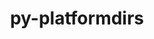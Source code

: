 ---
title: "py-platformdirs"
layout: cache
categories: [package, develop]
meta: {"compilers": ["gcc@=11.1.0", "gcc@=11.4.0", "gcc@=13.2.0", "oneapi@=2024.2.1"], "num_specs": 97, "num_specs_by_stack": {"data-vis-sdk": 8, "e4s": 24, "e4s-neoverse-v2": 16, "e4s-oneapi": 41, "ml-linux-x86_64-rocm": 8, "root": 97}, "oss": ["ubuntu20.04", "ubuntu22.04", "ubuntu24.04"], "platforms": ["linux"], "stacks": ["data-vis-sdk", "e4s", "e4s-neoverse-v2", "e4s-oneapi", "ml-linux-x86_64-rocm", "root"], "targets": ["neoverse_v2", "x86_64_v3"], "versions": ["3.10.0"]}
spec_details: [{"compiler": "gcc@=11.4.0", "hash": "26gauubg7cmelrfeiwljv5kj4gljooms", "os": "ubuntu22.04", "platform": "linux", "size": "-", "stacks": ["e4s-neoverse-v2", "root"], "target": "neoverse_v2", "variants": ["build_system=python_pip", "~wheel"], "versions": ["3.10.0"]}, {"compiler": "gcc@=11.4.0", "hash": "2hsvcpq5wq4wvtgdxvduevx63hpic4a7", "os": "ubuntu22.04", "platform": "linux", "size": "-", "stacks": ["e4s", "root"], "target": "x86_64_v3", "variants": ["build_system=python_pip", "~wheel"], "versions": ["3.10.0"]}, {"compiler": "gcc@=11.4.0", "hash": "2qbb5w75gbmi5zm45e4lmej37uy2tcpn", "os": "ubuntu22.04", "platform": "linux", "size": "-", "stacks": ["e4s-neoverse-v2", "root"], "target": "neoverse_v2", "variants": ["build_system=python_pip", "~wheel"], "versions": ["3.10.0"]}, {"compiler": "oneapi@=2024.2.1", "hash": "4ctwxecv33vb4mtqj6kd5refuynds2m4", "os": "ubuntu22.04", "platform": "linux", "size": "-", "stacks": ["e4s-oneapi", "root"], "target": "x86_64_v3", "variants": ["build_system=python_pip", "~wheel"], "versions": ["3.10.0"]}, {"compiler": "gcc@=11.1.0", "hash": "4s4wtyyuhaeqzxhjfsxnfwnvwyedz4r5", "os": "ubuntu20.04", "platform": "linux", "size": "-", "stacks": ["data-vis-sdk", "root"], "target": "x86_64_v3", "variants": ["build_system=python_pip", "~wheel"], "versions": ["3.10.0"]}, {"compiler": "gcc@=13.2.0", "hash": "4za5vimjbnh73ek7af46sg5pbcxoy6pt", "os": "ubuntu24.04", "platform": "linux", "size": "-", "stacks": ["ml-linux-x86_64-rocm", "root"], "target": "x86_64_v3", "variants": ["build_system=python_pip", "~wheel"], "versions": ["3.10.0"]}, {"compiler": "gcc@=13.2.0", "hash": "54gf2eil6nypcqeopzrldumafiuty5sn", "os": "ubuntu24.04", "platform": "linux", "size": "-", "stacks": ["ml-linux-x86_64-rocm", "root"], "target": "x86_64_v3", "variants": ["build_system=python_pip", "~wheel"], "versions": ["3.10.0"]}, {"compiler": "gcc@=11.4.0", "hash": "5huiq6fmqfsx2fmofod3t7kzdp2peycx", "os": "ubuntu22.04", "platform": "linux", "size": "-", "stacks": ["e4s-neoverse-v2", "root"], "target": "neoverse_v2", "variants": ["build_system=python_pip", "~wheel"], "versions": ["3.10.0"]}, {"compiler": "oneapi@=2024.2.1", "hash": "5o4juc6ej7mxkbelllblbriuobxp4yq6", "os": "ubuntu22.04", "platform": "linux", "size": "-", "stacks": ["e4s-oneapi", "root"], "target": "x86_64_v3", "variants": ["build_system=python_pip", "~wheel"], "versions": ["3.10.0"]}, {"compiler": "gcc@=11.4.0", "hash": "74hi2ew5rghjn5trd7iyxrrw7otnhuzi", "os": "ubuntu22.04", "platform": "linux", "size": "-", "stacks": ["e4s", "root"], "target": "x86_64_v3", "variants": ["build_system=python_pip", "~wheel"], "versions": ["3.10.0"]}, {"compiler": "gcc@=11.1.0", "hash": "ajwccx3zugbgjubygr23zdv4w5p44pyn", "os": "ubuntu20.04", "platform": "linux", "size": "-", "stacks": ["data-vis-sdk", "root"], "target": "x86_64_v3", "variants": ["build_system=python_pip", "~wheel"], "versions": ["3.10.0"]}, {"compiler": "oneapi@=2024.2.1", "hash": "anmcot3qcrldgi37j6n4l3v65hnbhqse", "os": "ubuntu22.04", "platform": "linux", "size": "-", "stacks": ["e4s-oneapi", "root"], "target": "x86_64_v3", "variants": ["build_system=python_pip", "~wheel"], "versions": ["3.10.0"]}, {"compiler": "gcc@=11.4.0", "hash": "aotkhbofrjrndvu65foqdpflzp6fil2l", "os": "ubuntu22.04", "platform": "linux", "size": "-", "stacks": ["e4s-neoverse-v2", "root"], "target": "neoverse_v2", "variants": ["build_system=python_pip", "~wheel"], "versions": ["3.10.0"]}, {"compiler": "oneapi@=2024.2.1", "hash": "aqnxb6enf3x2mzylvb3ioevw5xs3xtk6", "os": "ubuntu22.04", "platform": "linux", "size": "-", "stacks": ["e4s-oneapi", "root"], "target": "x86_64_v3", "variants": ["build_system=python_pip", "~wheel"], "versions": ["3.10.0"]}, {"compiler": "gcc@=11.4.0", "hash": "as4i2zez6dgi5xoomgqywpwmtnaxrvbw", "os": "ubuntu22.04", "platform": "linux", "size": "-", "stacks": ["e4s-neoverse-v2", "root"], "target": "neoverse_v2", "variants": ["build_system=python_pip", "~wheel"], "versions": ["3.10.0"]}, {"compiler": "gcc@=13.2.0", "hash": "auoayno3xv3a5iuppnnbqtp27274raod", "os": "ubuntu24.04", "platform": "linux", "size": "-", "stacks": ["ml-linux-x86_64-rocm", "root"], "target": "x86_64_v3", "variants": ["build_system=python_pip", "~wheel"], "versions": ["3.10.0"]}, {"compiler": "gcc@=11.4.0", "hash": "axn7dcdqtjbsancyefap5guyvfboh2lz", "os": "ubuntu22.04", "platform": "linux", "size": "-", "stacks": ["e4s", "root"], "target": "x86_64_v3", "variants": ["build_system=python_pip", "~wheel"], "versions": ["3.10.0"]}, {"compiler": "oneapi@=2024.2.1", "hash": "b3albx2mftgbahcihucej3ybzzbrbb3l", "os": "ubuntu22.04", "platform": "linux", "size": "-", "stacks": ["e4s-oneapi", "root"], "target": "x86_64_v3", "variants": ["build_system=python_pip", "~wheel"], "versions": ["3.10.0"]}, {"compiler": "oneapi@=2024.2.1", "hash": "beo6buqjglkyxvgkw4vgjoatnrwkfegj", "os": "ubuntu22.04", "platform": "linux", "size": "-", "stacks": ["e4s-oneapi", "root"], "target": "x86_64_v3", "variants": ["build_system=python_pip", "~wheel"], "versions": ["3.10.0"]}, {"compiler": "gcc@=11.4.0", "hash": "cvgic3sujlxex6fhme4rcofxz2ofwgjg", "os": "ubuntu22.04", "platform": "linux", "size": "-", "stacks": ["e4s", "root"], "target": "x86_64_v3", "variants": ["build_system=python_pip", "~wheel"], "versions": ["3.10.0"]}, {"compiler": "oneapi@=2024.2.1", "hash": "dmt4fehgwoy24lzy2wvv5qjvoube3twc", "os": "ubuntu22.04", "platform": "linux", "size": "-", "stacks": ["e4s-oneapi", "root"], "target": "x86_64_v3", "variants": ["build_system=python_pip", "~wheel"], "versions": ["3.10.0"]}, {"compiler": "oneapi@=2024.2.1", "hash": "dqnzmya5fkxi52urkr5ur7oobe6ansxq", "os": "ubuntu22.04", "platform": "linux", "size": "-", "stacks": ["e4s-oneapi", "root"], "target": "x86_64_v3", "variants": ["build_system=python_pip", "~wheel"], "versions": ["3.10.0"]}, {"compiler": "gcc@=11.1.0", "hash": "dzt4fgh754cr2e2nhmuc2rlps2etfynh", "os": "ubuntu20.04", "platform": "linux", "size": "-", "stacks": ["data-vis-sdk", "root"], "target": "x86_64_v3", "variants": ["build_system=python_pip", "~wheel"], "versions": ["3.10.0"]}, {"compiler": "oneapi@=2024.2.1", "hash": "ehu733eim6swlxayesnmw5hpej4lu5af", "os": "ubuntu22.04", "platform": "linux", "size": "-", "stacks": ["e4s-oneapi", "root"], "target": "x86_64_v3", "variants": ["build_system=python_pip", "~wheel"], "versions": ["3.10.0"]}, {"compiler": "oneapi@=2024.2.1", "hash": "ekmk225bsrbgkpkq4hh22s5nvraq35jq", "os": "ubuntu22.04", "platform": "linux", "size": "-", "stacks": ["e4s-oneapi", "root"], "target": "x86_64_v3", "variants": ["build_system=python_pip", "~wheel"], "versions": ["3.10.0"]}, {"compiler": "oneapi@=2024.2.1", "hash": "ew63uy3pfxbunneyuw4eq3xvtchqk5xt", "os": "ubuntu22.04", "platform": "linux", "size": "-", "stacks": ["e4s-oneapi", "root"], "target": "x86_64_v3", "variants": ["build_system=python_pip", "~wheel"], "versions": ["3.10.0"]}, {"compiler": "gcc@=11.4.0", "hash": "f3rcizskz5t5gi4wz72wpkplcenp7uwb", "os": "ubuntu22.04", "platform": "linux", "size": "-", "stacks": ["e4s-neoverse-v2", "root"], "target": "neoverse_v2", "variants": ["build_system=python_pip", "~wheel"], "versions": ["3.10.0"]}, {"compiler": "gcc@=11.4.0", "hash": "f67tbo7juvu3ck5t4op5cgd5t5m2n5p3", "os": "ubuntu22.04", "platform": "linux", "size": "-", "stacks": ["e4s", "root"], "target": "x86_64_v3", "variants": ["build_system=python_pip", "~wheel"], "versions": ["3.10.0"]}, {"compiler": "gcc@=11.4.0", "hash": "fbd65kpkdifko3xdcdfjalnqohq4wd6y", "os": "ubuntu22.04", "platform": "linux", "size": "-", "stacks": ["e4s", "root"], "target": "x86_64_v3", "variants": ["build_system=python_pip", "~wheel"], "versions": ["3.10.0"]}, {"compiler": "gcc@=11.4.0", "hash": "foffhsteibqi3a7yzudcpcrozcltgzq7", "os": "ubuntu22.04", "platform": "linux", "size": "-", "stacks": ["e4s-neoverse-v2", "root"], "target": "neoverse_v2", "variants": ["build_system=python_pip", "~wheel"], "versions": ["3.10.0"]}, {"compiler": "oneapi@=2024.2.1", "hash": "fssegdvgsovvodi4yo6ihfp5vc5566hl", "os": "ubuntu22.04", "platform": "linux", "size": "-", "stacks": ["e4s-oneapi", "root"], "target": "x86_64_v3", "variants": ["build_system=python_pip", "~wheel"], "versions": ["3.10.0"]}, {"compiler": "oneapi@=2024.2.1", "hash": "fvet3upamfxfl7d3v2mobvkrahxswblp", "os": "ubuntu22.04", "platform": "linux", "size": "-", "stacks": ["e4s-oneapi", "root"], "target": "x86_64_v3", "variants": ["build_system=python_pip", "~wheel"], "versions": ["3.10.0"]}, {"compiler": "oneapi@=2024.2.1", "hash": "g2co2hb35ppgyacsoyndcrvlmr2yu7jk", "os": "ubuntu22.04", "platform": "linux", "size": "-", "stacks": ["e4s-oneapi", "root"], "target": "x86_64_v3", "variants": ["build_system=python_pip", "~wheel"], "versions": ["3.10.0"]}, {"compiler": "oneapi@=2024.2.1", "hash": "g5k35thwbhdhyq77hebildn6acsaidee", "os": "ubuntu22.04", "platform": "linux", "size": "-", "stacks": ["e4s-oneapi", "root"], "target": "x86_64_v3", "variants": ["build_system=python_pip", "~wheel"], "versions": ["3.10.0"]}, {"compiler": "gcc@=11.4.0", "hash": "gfomxgasyufl3uamq3i3xlgzrx6rinlm", "os": "ubuntu22.04", "platform": "linux", "size": "-", "stacks": ["e4s-neoverse-v2", "root"], "target": "neoverse_v2", "variants": ["build_system=python_pip", "~wheel"], "versions": ["3.10.0"]}, {"compiler": "gcc@=11.4.0", "hash": "gjw5sjplnpkqy5lxg4jtyptw6qerqpoq", "os": "ubuntu22.04", "platform": "linux", "size": "-", "stacks": ["e4s", "root"], "target": "x86_64_v3", "variants": ["build_system=python_pip", "~wheel"], "versions": ["3.10.0"]}, {"compiler": "gcc@=11.4.0", "hash": "gkssb4gveei5pnmjeeubb7y5teexxy4m", "os": "ubuntu22.04", "platform": "linux", "size": "-", "stacks": ["e4s", "root"], "target": "x86_64_v3", "variants": ["build_system=python_pip", "~wheel"], "versions": ["3.10.0"]}, {"compiler": "oneapi@=2024.2.1", "hash": "glp37yx5te3bqourgczfovbgd5x5b3fi", "os": "ubuntu22.04", "platform": "linux", "size": "-", "stacks": ["e4s-oneapi", "root"], "target": "x86_64_v3", "variants": ["build_system=python_pip", "~wheel"], "versions": ["3.10.0"]}, {"compiler": "gcc@=11.4.0", "hash": "hec3oj7ix6p3bgzlvzhjphphegldqque", "os": "ubuntu22.04", "platform": "linux", "size": "-", "stacks": ["e4s-neoverse-v2", "root"], "target": "neoverse_v2", "variants": ["build_system=python_pip", "~wheel"], "versions": ["3.10.0"]}, {"compiler": "gcc@=11.4.0", "hash": "hkdnr75jft5cix5fcjzbh2oxtxbywcti", "os": "ubuntu22.04", "platform": "linux", "size": "-", "stacks": ["e4s", "root"], "target": "x86_64_v3", "variants": ["build_system=python_pip", "~wheel"], "versions": ["3.10.0"]}, {"compiler": "gcc@=11.4.0", "hash": "i4uzkpkwraq5vkmt7lbklsjhbozsvknj", "os": "ubuntu22.04", "platform": "linux", "size": "-", "stacks": ["e4s", "root"], "target": "x86_64_v3", "variants": ["build_system=python_pip", "~wheel"], "versions": ["3.10.0"]}, {"compiler": "oneapi@=2024.2.1", "hash": "ihicmau4dcpn3srchdngaxlp45qml3ue", "os": "ubuntu22.04", "platform": "linux", "size": "-", "stacks": ["e4s-oneapi", "root"], "target": "x86_64_v3", "variants": ["build_system=python_pip", "~wheel"], "versions": ["3.10.0"]}, {"compiler": "oneapi@=2024.2.1", "hash": "jo5dkj4m4v4rthdvmwomwdajl3hysudg", "os": "ubuntu22.04", "platform": "linux", "size": "-", "stacks": ["e4s-oneapi", "root"], "target": "x86_64_v3", "variants": ["build_system=python_pip", "~wheel"], "versions": ["3.10.0"]}, {"compiler": "oneapi@=2024.2.1", "hash": "joslmw3lf5lali6w6qe5mvxonlwggyur", "os": "ubuntu22.04", "platform": "linux", "size": "-", "stacks": ["e4s-oneapi", "root"], "target": "x86_64_v3", "variants": ["build_system=python_pip", "~wheel"], "versions": ["3.10.0"]}, {"compiler": "gcc@=11.4.0", "hash": "jwz7dbbd7a5ijkbg74qcjrw3lgdkroe7", "os": "ubuntu22.04", "platform": "linux", "size": "-", "stacks": ["e4s", "root"], "target": "x86_64_v3", "variants": ["build_system=python_pip", "~wheel"], "versions": ["3.10.0"]}, {"compiler": "oneapi@=2024.2.1", "hash": "k7iufl45gw4ab37ytkydhgknwfqsabym", "os": "ubuntu22.04", "platform": "linux", "size": "-", "stacks": ["e4s-oneapi", "root"], "target": "x86_64_v3", "variants": ["build_system=python_pip", "~wheel"], "versions": ["3.10.0"]}, {"compiler": "gcc@=11.1.0", "hash": "katq52vgum7zk3bvcx6ewize4rlbtzlg", "os": "ubuntu20.04", "platform": "linux", "size": "-", "stacks": ["data-vis-sdk", "root"], "target": "x86_64_v3", "variants": ["build_system=python_pip", "~wheel"], "versions": ["3.10.0"]}, {"compiler": "gcc@=11.4.0", "hash": "kcywhevlicovrhy6p232cskybncr3j63", "os": "ubuntu22.04", "platform": "linux", "size": "-", "stacks": ["e4s", "root"], "target": "x86_64_v3", "variants": ["build_system=python_pip", "~wheel"], "versions": ["3.10.0"]}, {"compiler": "gcc@=11.4.0", "hash": "kknes7tvzi6sqi6oun6avk3kdi3zbzte", "os": "ubuntu22.04", "platform": "linux", "size": "-", "stacks": ["e4s-neoverse-v2", "root"], "target": "neoverse_v2", "variants": ["build_system=python_pip", "~wheel"], "versions": ["3.10.0"]}, {"compiler": "oneapi@=2024.2.1", "hash": "kz6inmfg3zph7uarzfkuob67mo5rqdz4", "os": "ubuntu22.04", "platform": "linux", "size": "-", "stacks": ["e4s-oneapi", "root"], "target": "x86_64_v3", "variants": ["build_system=python_pip", "~wheel"], "versions": ["3.10.0"]}, {"compiler": "oneapi@=2024.2.1", "hash": "l4fxmmqih4hhgffnzoqlywpftfliqo5r", "os": "ubuntu22.04", "platform": "linux", "size": "-", "stacks": ["e4s-oneapi", "root"], "target": "x86_64_v3", "variants": ["build_system=python_pip", "~wheel"], "versions": ["3.10.0"]}, {"compiler": "gcc@=11.1.0", "hash": "ltr4f2cv3ntuugewg4rorxfjiydim6p3", "os": "ubuntu20.04", "platform": "linux", "size": "-", "stacks": ["data-vis-sdk", "root"], "target": "x86_64_v3", "variants": ["build_system=python_pip", "~wheel"], "versions": ["3.10.0"]}, {"compiler": "gcc@=11.4.0", "hash": "m7gr2yuf5vby6jrgfofxwubtnmzqbbpf", "os": "ubuntu22.04", "platform": "linux", "size": "-", "stacks": ["e4s", "root"], "target": "x86_64_v3", "variants": ["build_system=python_pip", "~wheel"], "versions": ["3.10.0"]}, {"compiler": "oneapi@=2024.2.1", "hash": "maz7wob6zqedhgmkxelw23bnwpiyzj3q", "os": "ubuntu22.04", "platform": "linux", "size": "-", "stacks": ["e4s-oneapi", "root"], "target": "x86_64_v3", "variants": ["build_system=python_pip", "~wheel"], "versions": ["3.10.0"]}, {"compiler": "gcc@=11.4.0", "hash": "mkyfmffmawtdajopfltg3rih7qpkixly", "os": "ubuntu22.04", "platform": "linux", "size": "-", "stacks": ["e4s", "root"], "target": "x86_64_v3", "variants": ["build_system=python_pip", "~wheel"], "versions": ["3.10.0"]}, {"compiler": "oneapi@=2024.2.1", "hash": "mnmdqplpscxnmo64654dz2lzdlwks6sk", "os": "ubuntu22.04", "platform": "linux", "size": "-", "stacks": ["e4s-oneapi", "root"], "target": "x86_64_v3", "variants": ["build_system=python_pip", "~wheel"], "versions": ["3.10.0"]}, {"compiler": "gcc@=11.4.0", "hash": "mrl3fqnkvpxlfpnor7gutm4e2v63spc2", "os": "ubuntu22.04", "platform": "linux", "size": "-", "stacks": ["e4s", "root"], "target": "x86_64_v3", "variants": ["build_system=python_pip", "~wheel"], "versions": ["3.10.0"]}, {"compiler": "oneapi@=2024.2.1", "hash": "mx4v7fhqlhxmouoqqcxsz2cp537e3vnb", "os": "ubuntu22.04", "platform": "linux", "size": "-", "stacks": ["e4s-oneapi", "root"], "target": "x86_64_v3", "variants": ["build_system=python_pip", "~wheel"], "versions": ["3.10.0"]}, {"compiler": "oneapi@=2024.2.1", "hash": "ndvy63tbi2l2u2ary7f6fsnc3n5k7rcq", "os": "ubuntu22.04", "platform": "linux", "size": "-", "stacks": ["e4s-oneapi", "root"], "target": "x86_64_v3", "variants": ["build_system=python_pip", "~wheel"], "versions": ["3.10.0"]}, {"compiler": "oneapi@=2024.2.1", "hash": "nqqmn2pmjg6zqqylud222ryxv4a26nxe", "os": "ubuntu22.04", "platform": "linux", "size": "-", "stacks": ["e4s-oneapi", "root"], "target": "x86_64_v3", "variants": ["build_system=python_pip", "~wheel"], "versions": ["3.10.0"]}, {"compiler": "oneapi@=2024.2.1", "hash": "nuiwdxlr4xu6c5h7lyqk45moxtscpjke", "os": "ubuntu22.04", "platform": "linux", "size": "-", "stacks": ["e4s-oneapi", "root"], "target": "x86_64_v3", "variants": ["build_system=python_pip", "~wheel"], "versions": ["3.10.0"]}, {"compiler": "oneapi@=2024.2.1", "hash": "o2ieeqrg2fmzbucekstc5d6jggl3kpqk", "os": "ubuntu22.04", "platform": "linux", "size": "-", "stacks": ["e4s-oneapi", "root"], "target": "x86_64_v3", "variants": ["build_system=python_pip", "~wheel"], "versions": ["3.10.0"]}, {"compiler": "oneapi@=2024.2.1", "hash": "o3xx4nteciars6g6qz5qrfynn4fr4alj", "os": "ubuntu22.04", "platform": "linux", "size": "-", "stacks": ["e4s-oneapi", "root"], "target": "x86_64_v3", "variants": ["build_system=python_pip", "~wheel"], "versions": ["3.10.0"]}, {"compiler": "gcc@=11.4.0", "hash": "o7p5vjtr2kcpjtmqsvoo7zowemy6nadn", "os": "ubuntu22.04", "platform": "linux", "size": "-", "stacks": ["e4s", "root"], "target": "x86_64_v3", "variants": ["build_system=python_pip", "~wheel"], "versions": ["3.10.0"]}, {"compiler": "gcc@=11.4.0", "hash": "ot6r7lprp6ipsju3lpr7xcen6smacfd4", "os": "ubuntu22.04", "platform": "linux", "size": "-", "stacks": ["e4s-neoverse-v2", "root"], "target": "neoverse_v2", "variants": ["build_system=python_pip", "~wheel"], "versions": ["3.10.0"]}, {"compiler": "gcc@=11.4.0", "hash": "pthxgrnlgps5hncekhdls7htk4bsh6j3", "os": "ubuntu22.04", "platform": "linux", "size": "-", "stacks": ["e4s-neoverse-v2", "root"], "target": "neoverse_v2", "variants": ["build_system=python_pip", "~wheel"], "versions": ["3.10.0"]}, {"compiler": "gcc@=11.4.0", "hash": "pvlznatyrpbhferzthqod3q5yzfrcn65", "os": "ubuntu22.04", "platform": "linux", "size": "-", "stacks": ["e4s", "root"], "target": "x86_64_v3", "variants": ["build_system=python_pip", "~wheel"], "versions": ["3.10.0"]}, {"compiler": "gcc@=11.4.0", "hash": "qd4zxc2vkds2vmr3374zdujvkzhlwvkg", "os": "ubuntu22.04", "platform": "linux", "size": "-", "stacks": ["e4s-neoverse-v2", "root"], "target": "neoverse_v2", "variants": ["build_system=python_pip", "~wheel"], "versions": ["3.10.0"]}, {"compiler": "gcc@=11.1.0", "hash": "redywmeiqo2joq47qmp3shb3e2eggsua", "os": "ubuntu20.04", "platform": "linux", "size": "-", "stacks": ["data-vis-sdk", "root"], "target": "x86_64_v3", "variants": ["build_system=python_pip", "~wheel"], "versions": ["3.10.0"]}, {"compiler": "oneapi@=2024.2.1", "hash": "rldcirfg7dqyt2674gfmcmh55r52cglm", "os": "ubuntu22.04", "platform": "linux", "size": "-", "stacks": ["e4s-oneapi", "root"], "target": "x86_64_v3", "variants": ["build_system=python_pip", "~wheel"], "versions": ["3.10.0"]}, {"compiler": "gcc@=11.4.0", "hash": "roup4dze7ngb7xnok4ih7ny35oyam4of", "os": "ubuntu22.04", "platform": "linux", "size": "-", "stacks": ["e4s-neoverse-v2", "root"], "target": "neoverse_v2", "variants": ["build_system=python_pip", "~wheel"], "versions": ["3.10.0"]}, {"compiler": "gcc@=13.2.0", "hash": "rp3ypcaqg6w4jxfkuxtnn47r5d624glp", "os": "ubuntu24.04", "platform": "linux", "size": "-", "stacks": ["ml-linux-x86_64-rocm", "root"], "target": "x86_64_v3", "variants": ["build_system=python_pip", "~wheel"], "versions": ["3.10.0"]}, {"compiler": "oneapi@=2024.2.1", "hash": "rsyy7fvyocuivegw4confp5hh7otjuez", "os": "ubuntu22.04", "platform": "linux", "size": "-", "stacks": ["e4s-oneapi", "root"], "target": "x86_64_v3", "variants": ["build_system=python_pip", "~wheel"], "versions": ["3.10.0"]}, {"compiler": "gcc@=13.2.0", "hash": "sbompjlvlsbqepjqxuz6xsubgspjwizd", "os": "ubuntu24.04", "platform": "linux", "size": "-", "stacks": ["ml-linux-x86_64-rocm", "root"], "target": "x86_64_v3", "variants": ["build_system=python_pip", "~wheel"], "versions": ["3.10.0"]}, {"compiler": "oneapi@=2024.2.1", "hash": "scgfxskf6nky4x6lhll3xaih6lbve5py", "os": "ubuntu22.04", "platform": "linux", "size": "-", "stacks": ["e4s-oneapi", "root"], "target": "x86_64_v3", "variants": ["build_system=python_pip", "~wheel"], "versions": ["3.10.0"]}, {"compiler": "gcc@=11.1.0", "hash": "skl5tfiba7zdnrbloumihdcmghe3h5he", "os": "ubuntu20.04", "platform": "linux", "size": "-", "stacks": ["data-vis-sdk", "root"], "target": "x86_64_v3", "variants": ["build_system=python_pip", "~wheel"], "versions": ["3.10.0"]}, {"compiler": "oneapi@=2024.2.1", "hash": "szlmqrclrbzm7ledgy34fdhgz5t4gx7d", "os": "ubuntu22.04", "platform": "linux", "size": "-", "stacks": ["e4s-oneapi", "root"], "target": "x86_64_v3", "variants": ["build_system=python_pip", "~wheel"], "versions": ["3.10.0"]}, {"compiler": "gcc@=13.2.0", "hash": "tclbjr6dasqrglvvfnvlez2c3qrxogvg", "os": "ubuntu24.04", "platform": "linux", "size": "-", "stacks": ["ml-linux-x86_64-rocm", "root"], "target": "x86_64_v3", "variants": ["build_system=python_pip", "~wheel"], "versions": ["3.10.0"]}, {"compiler": "gcc@=11.1.0", "hash": "tsd7blt4fjvx76gpjrnswyjcli57zf4l", "os": "ubuntu20.04", "platform": "linux", "size": "-", "stacks": ["data-vis-sdk", "root"], "target": "x86_64_v3", "variants": ["build_system=python_pip", "~wheel"], "versions": ["3.10.0"]}, {"compiler": "gcc@=11.4.0", "hash": "ugcqngu4odjkr7ff2ixl7zk2kophacav", "os": "ubuntu22.04", "platform": "linux", "size": "-", "stacks": ["e4s", "root"], "target": "x86_64_v3", "variants": ["build_system=python_pip", "~wheel"], "versions": ["3.10.0"]}, {"compiler": "oneapi@=2024.2.1", "hash": "uiax3v2i2url5ibumbyeagnr4anu5v26", "os": "ubuntu22.04", "platform": "linux", "size": "-", "stacks": ["e4s-oneapi", "root"], "target": "x86_64_v3", "variants": ["build_system=python_pip", "~wheel"], "versions": ["3.10.0"]}, {"compiler": "gcc@=11.4.0", "hash": "vmv3funfq25davapn7qewwdnzpwg7udc", "os": "ubuntu22.04", "platform": "linux", "size": "-", "stacks": ["e4s", "root"], "target": "x86_64_v3", "variants": ["build_system=python_pip", "~wheel"], "versions": ["3.10.0"]}, {"compiler": "oneapi@=2024.2.1", "hash": "vuhmlueaxkgzyhs6r6qkdmytletjc26e", "os": "ubuntu22.04", "platform": "linux", "size": "-", "stacks": ["e4s-oneapi", "root"], "target": "x86_64_v3", "variants": ["build_system=python_pip", "~wheel"], "versions": ["3.10.0"]}, {"compiler": "gcc@=13.2.0", "hash": "vxrrwfwkrt7uwbjiiq2wtrrgqe2j2ehj", "os": "ubuntu24.04", "platform": "linux", "size": "-", "stacks": ["ml-linux-x86_64-rocm", "root"], "target": "x86_64_v3", "variants": ["build_system=python_pip", "~wheel"], "versions": ["3.10.0"]}, {"compiler": "gcc@=11.4.0", "hash": "waauydpd2icvqdgbk26n5zbiq3ikjfpl", "os": "ubuntu22.04", "platform": "linux", "size": "-", "stacks": ["e4s", "root"], "target": "x86_64_v3", "variants": ["build_system=python_pip", "~wheel"], "versions": ["3.10.0"]}, {"compiler": "gcc@=11.4.0", "hash": "ww4hlufydbh6ono33qnbsyjmus4g4rpu", "os": "ubuntu22.04", "platform": "linux", "size": "-", "stacks": ["e4s", "root"], "target": "x86_64_v3", "variants": ["build_system=python_pip", "~wheel"], "versions": ["3.10.0"]}, {"compiler": "gcc@=11.4.0", "hash": "wxcfqh4zmhp3v33dx6wlmrouehdbd4nf", "os": "ubuntu22.04", "platform": "linux", "size": "-", "stacks": ["e4s", "root"], "target": "x86_64_v3", "variants": ["build_system=python_pip", "~wheel"], "versions": ["3.10.0"]}, {"compiler": "oneapi@=2024.2.1", "hash": "xd6p6ovi3mcu2xcpicsby5e525taw7rc", "os": "ubuntu22.04", "platform": "linux", "size": "-", "stacks": ["e4s-oneapi", "root"], "target": "x86_64_v3", "variants": ["build_system=python_pip", "~wheel"], "versions": ["3.10.0"]}, {"compiler": "oneapi@=2024.2.1", "hash": "xdmqwmeyuvoen6r2ecex5vpguplrk7cr", "os": "ubuntu22.04", "platform": "linux", "size": "-", "stacks": ["e4s-oneapi", "root"], "target": "x86_64_v3", "variants": ["build_system=python_pip", "~wheel"], "versions": ["3.10.0"]}, {"compiler": "oneapi@=2024.2.1", "hash": "xewl2mhgh7y7zgwj3omycx5aronkea4k", "os": "ubuntu22.04", "platform": "linux", "size": "-", "stacks": ["e4s-oneapi", "root"], "target": "x86_64_v3", "variants": ["build_system=python_pip", "~wheel"], "versions": ["3.10.0"]}, {"compiler": "gcc@=11.4.0", "hash": "xwdwmxku64pgvkj4nnbj4txi2ofmmz74", "os": "ubuntu22.04", "platform": "linux", "size": "-", "stacks": ["e4s-neoverse-v2", "root"], "target": "neoverse_v2", "variants": ["build_system=python_pip", "~wheel"], "versions": ["3.10.0"]}, {"compiler": "gcc@=13.2.0", "hash": "y47ulr6mcmi5qzryenqlc7vqttryltuz", "os": "ubuntu24.04", "platform": "linux", "size": "-", "stacks": ["ml-linux-x86_64-rocm", "root"], "target": "x86_64_v3", "variants": ["build_system=python_pip", "~wheel"], "versions": ["3.10.0"]}, {"compiler": "gcc@=11.4.0", "hash": "yhljniiew4h5owf6k4lxhxyupnrhqujh", "os": "ubuntu22.04", "platform": "linux", "size": "-", "stacks": ["e4s", "root"], "target": "x86_64_v3", "variants": ["build_system=python_pip", "~wheel"], "versions": ["3.10.0"]}, {"compiler": "oneapi@=2024.2.1", "hash": "yotnt6pt4vh7xmlm4gzssd3dlpteuhx6", "os": "ubuntu22.04", "platform": "linux", "size": "-", "stacks": ["e4s-oneapi", "root"], "target": "x86_64_v3", "variants": ["build_system=python_pip", "~wheel"], "versions": ["3.10.0"]}, {"compiler": "oneapi@=2024.2.1", "hash": "z2tptbrzm2p6trdobomiu5qawvptrf4w", "os": "ubuntu22.04", "platform": "linux", "size": "-", "stacks": ["e4s-oneapi", "root"], "target": "x86_64_v3", "variants": ["build_system=python_pip", "~wheel"], "versions": ["3.10.0"]}, {"compiler": "gcc@=11.4.0", "hash": "z7d7jub5dmfqwc42ux2j5pgm36gh4saw", "os": "ubuntu22.04", "platform": "linux", "size": "-", "stacks": ["e4s-neoverse-v2", "root"], "target": "neoverse_v2", "variants": ["build_system=python_pip", "~wheel"], "versions": ["3.10.0"]}, {"compiler": "gcc@=11.4.0", "hash": "zquyrmzpm3ye2xzjdhc6kyecg5m63wf2", "os": "ubuntu22.04", "platform": "linux", "size": "-", "stacks": ["e4s", "root"], "target": "x86_64_v3", "variants": ["build_system=python_pip", "~wheel"], "versions": ["3.10.0"]}]
---